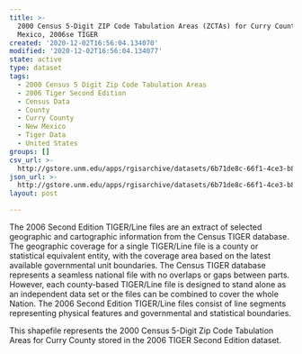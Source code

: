 ```yaml
---
title: >-
  2000 Census 5-Digit ZIP Code Tabulation Areas (ZCTAs) for Curry County, New
  Mexico, 2006se TIGER
created: '2020-12-02T16:56:04.134070'
modified: '2020-12-02T16:56:04.134077'
state: active
type: dataset
tags:
  - 2000 Census 5 Digit Zip Code Tabulation Areas
  - 2006 Tiger Second Edition
  - Census Data
  - County
  - Curry County
  - New Mexico
  - Tiger Data
  - United States
groups: []
csv_url: >-
  http://gstore.unm.edu/apps/rgisarchive/datasets/6b71de8c-66f1-4ce3-b849-24da3173d8e4/tgr2006se_curr_zcta500.derived.csv
json_url: >-
  http://gstore.unm.edu/apps/rgisarchive/datasets/6b71de8c-66f1-4ce3-b849-24da3173d8e4/tgr2006se_curr_zcta500.derived.json
layout: post

---
```

The 2006 Second Edition TIGER/Line files are an extract of selected geographic and cartographic information from the Census TIGER database.  The geographic coverage for a single TIGER/Line file is a county or statistical equivalent entity, with the coverage area based on the latest available governmental unit boundaries. The Census TIGER database represents a seamless national file with no overlaps or gaps between parts.  However, each county-based TIGER/Line file is designed to stand alone as an independent data set or the files can be combined to cover the whole Nation.  The 2006 Second Edition  TIGER/Line files consist of line segments representing physical features and governmental and statistical boundaries.  

This shapefile represents the 2000 Census 5-Digit Zip Code Tabulation Areas for Curry County stored in the 2006 TIGER Second Edition dataset.
